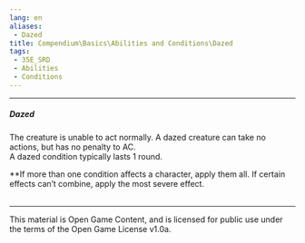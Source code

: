 ```yaml
---
lang: en
aliases:
 - Dazed
title: Compendium\Basics\Abilities and Conditions\Dazed
tags: 
 - 35E_SRD
 - Abilities
 - Conditions
---
```


---
##### Dazed

The creature is unable to act normally. A dazed creature can take no actions, but has no penalty to AC.  
A dazed condition typically lasts 1 round.

**If more than one condition affects a character, apply them all. If certain effects can’t combine, apply the most severe effect.
<br><br>



---



This material is Open Game Content, and is licensed for public use under the terms of the Open Game License v1.0a.

